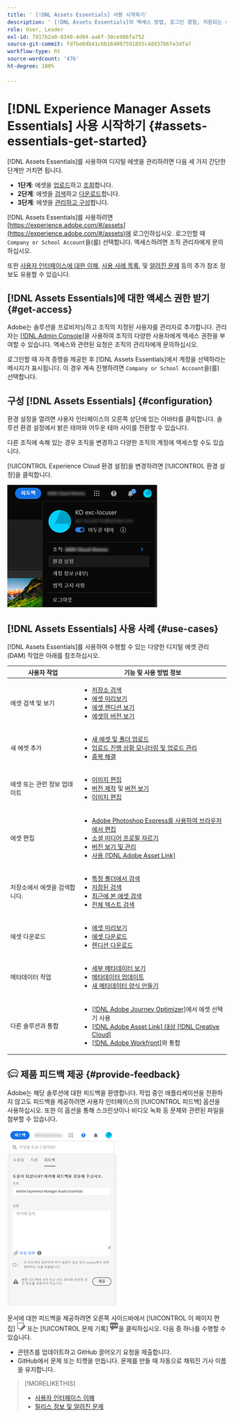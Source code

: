 ```yaml
---
title: ' [!DNL Assets Essentials] 사용 시작하기'
description: ' [!DNL Assets Essentials]의 액세스 방법, 로그인 경험, 지원되는 사용 사례 및 알려진 문제'
role: User, Leader
exl-id: 7917b2a0-8340-4d94-aa6f-30ce986fa752
source-git-commit: fdfbe04b41c6b164007591855c4dd37b6fe3dfa7
workflow-type: ht
source-wordcount: '476'
ht-degree: 100%

---
```


# [!DNL Experience Manager Assets Essentials] 사용 시작하기 {#assets-essentials-get-started}

<!-- TBD: Make links for these steps. -->

[!DNL Assets Essentials]를 사용하여 디지털 에셋을 관리하려면 다음 세 가지 간단한 단계만 거치면 됩니다.

* **1단계**: 에셋을 [업로드](/help/add-delete.md)하고 [조회](/help/navigate-view.md)합니다.
* **2단계**: 에셋을 [검색](/help/search.md)하고 [다운로드](/help/manage-organize.md#download)합니다.
* **3단계**: 에셋을 [관리하고 구성](/help/manage-organize.md)합니다.

[!DNL Assets Essentials]를 사용하려면 [https://experience.adobe.com/#/assets](https://experience.adobe.com/#/assets)에 로그인하십시오. 로그인할 때 `Company or School Account`을(를) 선택합니다. 액세스하려면 조직 관리자에게 문의하십시오.

또한 [사용자 인터페이스에 대한 이해](/help/navigate-view.md), [사용 사례 목록](#use-cases), <!-- TBD: [supported file types](/help/supported-file-formats.md), --> 및 [알려진 문제](/help/release-notes.md#known-issues) 등의 추가 참조 정보도 유용할 수 있습니다.

## [!DNL Assets Essentials]에 대한 액세스 권한 받기 {#get-access}

Adobe는 솔루션을 프로비저닝하고 조직의 지정된 사용자를 관리자로 추가합니다. 관리자는 [[!DNL Admin Console]](https://helpx.adobe.com/kr/enterprise/using/admin-console.html)을 사용하여 조직의 다양한 사용자에게 액세스 권한을 부여할 수 있습니다. 액세스와 관련된 요청은 조직의 관리자에게 문의하십시오.

로그인할 때 자격 증명을 제공한 후 [!DNL Assets Essentials]에서 계정을 선택하라는 메시지가 표시됩니다. 이 경우 계속 진행하려면 `Company or School Account`을(를) 선택합니다.

## 구성 [!DNL Assets Essentials] {#configuration}

환경 설정을 열려면 사용자 인터페이스의 오른쪽 상단에 있는 아바타를 클릭합니다. 솔루션 환경 설정에서 밝은 테마와 어두운 테마 사이를 전환할 수 있습니다.

다른 조직에 속해 있는 경우 조직을 변경하고 다양한 조직의 계정에 액세스할 수도 있습니다.

[!UICONTROL Experience Cloud 환경 설정]을 변경하려면 [!UICONTROL 환경 설정]을 클릭합니다.

![어두운 테마 및 밝은 테마 전환 환경 설정](assets/theme-change.png)

## [!DNL Assets Essentials] 사용 사례 {#use-cases}

[!DNL Assets Essentials]를 사용하여 수행할 수 있는 다양한 디지털 에셋 관리(DAM) 작업은 아래를 참조하십시오.

| 사용자 작업 | 기능 및 사용 방법 정보 |
|-----|------|
| 에셋 검색 및 보기 | <ul> <li>[저장소 검색](/help/navigate-view.md#view-assets-and-details) </li> <li> [에셋 미리보기](/help/navigate-view.md#preview-assets) <li> [에셋 렌디션 보기](/help/add-delete.md#renditions) </li> <li>[에셋의 버전 보기](/help/manage-organize.md#view-versions)</li></ul> |
| 새 에셋 추가 | <ul> <li>[새 에셋 및 폴더 업로드](/help/add-delete.md#add-assets)</li> <li>[업로드 진행 상황 모니터링 및 업로드 관리](/help/add-delete.md#upload-progress)</li> <li>[중복 해결](/help/add-delete.md#resolve-upload-fails)</li> </ul> |
| 에셋 또는 관련 정보 업데이트 | <ul> <li>[이미지 편집](/help/edit-images.md)</li> <li>[버전 제작](/help/manage-organize.md#create-versions) 및 [버전 보기](/help/manage-organize.md#view-versions)</li> <li>[이미지 편집](/help/edit-images.md)</li> </ul> |
| 에셋 편집 | <ul> <li>[Adobe Photoshop Express를 사용하여 브라우저에서 편집](/help/edit-images.md)</li> <li>[소셜 미디어 프로필 자르기](/help/edit-images.md#crop-straighten-images)</li> <li>[버전 보기 및 관리](/help/manage-organize.md#view-versions)</li> <li>[사용 [!DNL Adobe Asset Link]](/help/integration.md#integrations)</ul></ul> |
| 저장소에서 에셋을 검색합니다. | <ul> <li>[특정 폴더에서 검색](/help/search.md#refine-search-results)</li> <li>[저장된 검색](/help/search.md#saved-search)</li> <li>[최근에 본 에셋 검색](/help/search.md)</li> <li>[전체 텍스트 검색](/help/search.md) |
| 에셋 다운로드 | <ul> <li> [에셋 미리보기](/help/navigate-view.md#preview-assets) </li> <li> [에셋 다운로드](/help/manage-organize.md#download) <li> [렌디션 다운로드](/help/add-delete.md#renditions) </li></ul> |
| 메타데이터 작업 | <ul> <li>[세부 메타데이터 보기](/help/metadata.md) </li> <li> [메타데이터 업데이트](/help/metadata.md#update-metadata)</li> <li> [새 메타데이터 양식 만들기](/help/metadata.md#metadata-forms) </li> </ul> |
| 다른 솔루션과 통합 | <ul> <li>[ [!DNL Adobe Journey Optimizer]](/help/integration.md)에서 에셋 선택기 사용</li> <li>[[!DNL Adobe Asset Link] 대상 [!DNL Creative Cloud]](/help/integration.md)</li> <li>[ [!DNL Adobe Workfront]](/help/integration.md)와 통합</li> </ul> |

<!--TBD: Merge the below rows in the table when the use cases are documented/available.

| How do I delete assets? | <ul> <li>[Delete assets](/help/manage-organize.md)</li> <li>Recover deleted assets</li> <li>Permanently delete assets</li> </ul> |
| How do I share assets or find shared assets? | <ul> <li>Shared by me</li> <li>Shared with me</li> <li>Share for comments and review</li> <li>Unshare assets</li> </ul> |
| How do I collaborate with others and get my assets reviewed | <ul> <li>Share for review</li> <li>Provide comments. Resolve and filter comments</li> <li>Annotations on images</li> <li>Assign tasks to specific users and prioritize</li> </ul> |

-->

## ![feedback icon](assets/do-not-localize/feedback-icon.png) 제품 피드백 제공 {#provide-feedback}

Adobe는 해당 솔루션에 대한 피드백을 환영합니다. 작업 중인 애플리케이션을 전환하지 않고도 피드백을 제공하려면 사용자 인터페이스의 [!UICONTROL 피드백] 옵션을 사용하십시오. 또한 이 옵션을 통해 스크린샷이나 비디오 녹화 등 문제와 관련된 파일을 첨부할 수 있습니다.

![인터페이스의 피드백 옵션](assets/feedback-panel.png)

문서에 대한 피드백을 제공하려면 오른쪽 사이드바에서 [!UICONTROL 이 페이지 편집] ![페이지 편집](assets/do-not-localize/edit-page.png) 또는 [!UICONTROL 문제 기록] ![GitHub 문제 생성](assets/do-not-localize/github-issue.png)을 클릭하십시오. 다음 중 하나를 수행할 수 있습니다.

* 콘텐츠를 업데이트하고 GitHub 끌어오기 요청을 제출합니다.
* GitHub에서 문제 또는 티켓을 만듭니다. 문제를 만들 때 자동으로 채워진 기사 이름을 유지합니다.

>[!MORELIKETHIS]
>
>* [사용자 인터페이스 이해](/help/navigate-view.md)
>* [릴리스 정보 및 알려진 문제](/help/release-notes.md)


<!-- TBD: 
>* [Supported file types](/help/supported-file-formats.md).
-->

